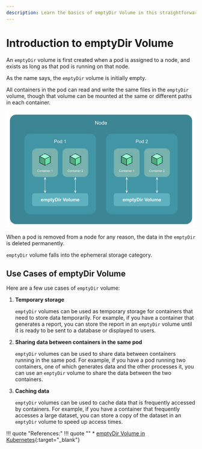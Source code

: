 ```yaml
---
description: Learn the basics of emptyDir Volume in this straightforward introduction. Discover its uses, advantages, and key considerations.
---
```


# Introduction to emptyDir Volume

An `emptyDir` volume is first created when a pod is assigned to a node, and exists as long as that pod is running on that node.

As the name says, the `emptyDir` volume is initially empty.

All containers in the pod can read and write the same files in the `emptyDir` volume, though that volume can be mounted at the same or different paths in each container.

<p align="center">
    <img src="../../../../../assets/eks-course-images/storage-in-kubernetes/emptydir-volume.png" alt="emptyDir Volume" width="550" />
</p>


When a pod is removed from a node for any reason, the data in the `emptyDir` is deleted permanently.

`emptyDir` volume falls into the ephemeral storage category.


## Use Cases of emptyDir Volume

Here are a few use cases of `emptyDir` volume:

1. **Temporary storage**

    `emptyDir` volumes can be used as temporary storage for containers that need to store data temporarily. For example, if you have a container that generates a report, you can store the report in an `emptyDir` volume until it is ready to be sent to a database or displayed to users.

2. **Sharing data between containers in the same pod**

    `emptyDir` volumes can be used to share data between containers running in the same pod. For example, if you have a pod running two containers, one of which generates data and the other processes it, you can use an `emptyDir` volume to share the data between the two containers.

3. **Caching data**

    `emptyDir` volumes can be used to cache data that is frequently accessed by containers. For example, if you have a container that frequently accesses a large dataset, you can store a copy of the dataset in an `emptyDir` volume to speed up access times.


!!! quote "References:"
    !!! quote ""
        * [emptyDir Volume in Kubernetes]{:target="_blank"}


<!-- Hyperlinks -->
[emptyDir Volume in Kubernetes]: https://kubernetes.io/docs/concepts/storage/volumes/#emptydir